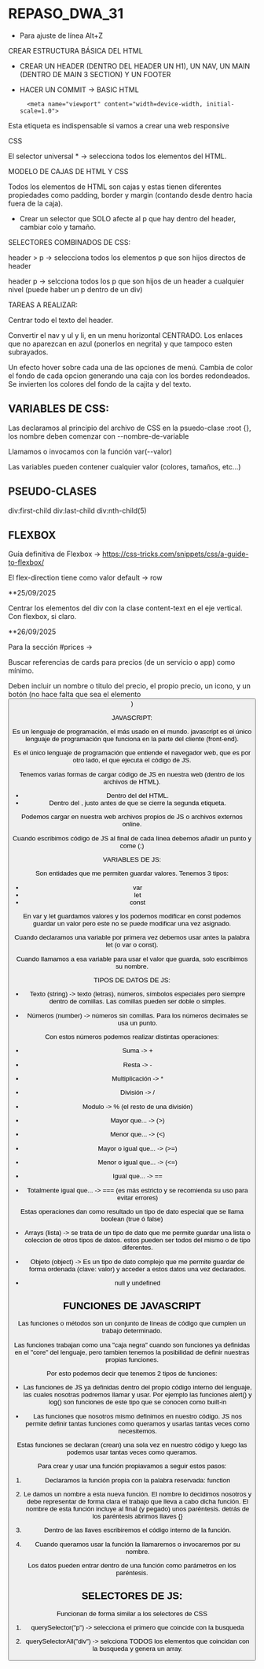 # REPASO_DWA_31

- Para ajuste de línea Alt+Z

CREAR ESTRUCTURA BÁSICA DEL HTML

+ CREAR UN HEADER (DENTRO DEL HEADER UN H1), UN NAV, UN MAIN (DENTRO DE MAIN 3 SECTION) Y UN FOOTER 
+ HACER UN COMMIT -> BASIC HTML 


        <meta name="viewport" content="width=device-width, initial-scale=1.0">

Esta etiqueta <meta> es indispensable si vamos a crear una web responsive


CSS 

El selector universal * -> selecciona todos los elementos del HTML.


MODELO DE CAJAS DE HTML Y CSS

Todos los elementos de HTML son cajas y estas tienen diferentes propiedades como padding, border y margin (contando desde dentro hacia fuera de la caja).


- Crear un selector que SOLO afecte al p que hay dentro del header, cambiar colo y tamaño.



SELECTORES COMBINADOS DE CSS:

header > p -> selecciona todos los elementos p que son hijos directos de header

header p -> selcciona todos los p que son hijos de un header a cualquier nivel (puede haber un p dentro de un div)


TAREAS A REALIZAR:

Centrar todo el texto del header.

Convertir el nav y ul y li, en un menu horizontal CENTRADO. Los enlaces que no aparezcan en azul (ponerlos en negrita) y que tampoco esten subrayados.


Un efecto hover sobre cada una de las opciones de menú. Cambia de color el fondo de cada opcion generando una caja con los bordes redondeados. Se invierten los colores del fondo de la cajita y del texto.


## VARIABLES DE CSS:

Las declaramos al principio del archivo de CSS en la psuedo-clase :root {}, los nombre deben comenzar con --nombre-de-variable

Llamamos o invocamos con la función var(--valor)

Las variables pueden contener cualquier valor (colores, tamaños, etc...)

## PSEUDO-CLASES

div:first-child
div:last-child
div:nth-child(5)


## FLEXBOX

Guía definitiva de Flexbox -> https://css-tricks.com/snippets/css/a-guide-to-flexbox/

El flex-direction tiene como valor default -> row



**25/09/2025

Centrar los elementos del div con la clase content-text en el eje vertical. Con flexbox, si claro.



**26/09/2025

Para la sección #prices ->

Buscar referencias de cards para precios (de un servicio o app) como mínimo.

Deben incluir un nombre o titulo del precio, el propio precio, un icono, y un botón (no hace falta que sea el elemento <button>)



JAVASCRIPT:

Es un lenguaje de programación, el más usado en el mundo. javascript es el único lenguaje de programación que funciona en la parte del cliente (front-end). 

Es el único lenguaje de programación que entiende el navegador web, que es por otro lado, el que ejecuta el código de JS.

Tenemos varias formas de cargar código de JS en nuestra web (dentro de los archivos de HTML).

- Dentro del <head></head> del HTML.
- Dentro del <body></body>, justo antes de que se cierre la segunda etiqueta.


Podemos cargar en nuestra web archivos propios de JS o archivos externos online.


Cuando escribimos código de JS al final de cada línea debemos añadir un punto y come (;)

VARIABLES DE JS:

Son entidades que me permiten guardar valores. Tenemos 3 tipos:

- var 
- let 
- const

En var y let guardamos valores y los podemos modificar en const podemos guardar un valor pero este no se puede modificar una vez asignado.

Cuando declaramos una variable por primera vez debemos usar antes la palabra let (o var o const).

Cuando llamamos a esa variable para usar el valor que guarda, solo escribimos su nombre.


TIPOS DE DATOS DE JS:

- Texto (string) -> texto (letras), números, símbolos especiales pero siempre dentro de comillas. Las comillas pueden ser doble o simples.

- Números (number) -> números sin comillas. Para los números decimales se usa un punto.

Con estos números podemos realizar distintas operaciones:
- Suma -> +
- Resta -> -
- Multiplicación -> *
- División -> /
- Modulo -> % (el resto de una división)


- Mayor que... -> (>)
- Menor que... -> (<)
- Mayor o igual que... -> (>=)
- Menor o igual que... -> (<=)
- Igual que... -> ==
- Totalmente igual que... -> === (es más estricto y se recomienda su uso para evitar errores)

Estas operaciones dan como resultado un tipo de dato especial que se llama boolean (true ó false)


- Arrays (lista) -> se trata de un tipo de dato que me permite guardar una lista o coleccion de otros tipos de datos. estos pueden ser todos del mismo o de tipo diferentes.

- Objeto (object) -> Es un tipo de dato complejo que me permite guardar de forma ordenada (clave: valor) y acceder a estos datos una vez declarados.

- null y undefined



## FUNCIONES DE JAVASCRIPT

Las funciones o métodos son un conjunto de líneas de código que cumplen un trabajo determinado.

Las funciones trabajan como una "caja negra" cuando son funciones ya definidas en el "core" del lenguaje, pero tambien tenemos la posibilidad de definir nuestras propias funciones.

Por esto podemos decir que tenemos 2 tipos de funciones:

- Las funciones de JS ya definidas dentro del propio código interno del lenguaje, las cuales nosotras podremos llamar y usar. Por ejemplo las funciones alert() y log() son funciones de este tipo que se conocen como built-in 

- Las funciones que nosotros mismo definimos en nuestro código. JS nos permite definir tantas funciones como queramos y usarlas tantas veces como necesitemos.

Estas funciones se declaran (crean) una sola vez en nuestro código y luego las podemos usar tantas veces como queramos.

Para crear y usar una función propiavamos a seguir estos pasos:

1. Declaramos la función propia con la palabra reservada: function

2. Le damos un nombre a esta nueva función. El nombre lo decidimos nosotros y debe representar de forma clara el trabajo que lleva a cabo dicha función. El nombre de esta función incluye al final (y pegado) unos paréntesis. detrás de los paréntesis abrimos llaves {} 

3. Dentro de las llaves escribiremos el código interno de la función.

4. Cuando queramos usar la función la llamaremos o invocaremos por su nombre.

Los datos pueden entrar dentro de una función como parámetros en los paréntesis.



## SELECTORES DE JS:

Funcionan de forma similar a los selectores de CSS

1) querySelector("p") -> selecciona el primero que coincide con la busqueda

2) querySelectorAll("div") -> selcciona TODOS los elementos que coincidan con la busqueda y genera un array.

